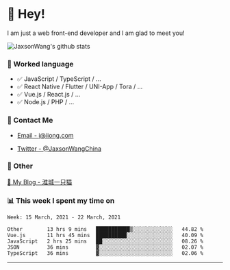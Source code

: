# 👋 Hey!

I am just a web front-end developer and I am glad to meet you!

![JaxsonWang's github stats](https://github-readme-stats.vercel.app/api?username=JaxsonWang&&show_icons=true&&title_color=1abc9c&&icon_color=1abc9c)


### 📝 Worked language

- ✅ JavaScript / TypeScript / ...
- ✅ React Native / Flutter / UNI-App / Tora / ...
- ✅ Vue.js / React.js / ...
- ✅ Node.js / PHP / ...

### 📮 Contact Me

- [Email - i@iiong.com](mailto:i@iiong.com)

- [Twitter - @JaxsonWangChina](https://twitter.com/JaxsonWangChina)

### 🤪 Other

[📌 My Blog - 淮城一只猫](https://iiong.com)

### 📊 This week I spent my time on

<!--START_SECTION:waka-->
```text
Week: 15 March, 2021 - 22 March, 2021

Other        13 hrs 9 mins   ███████████▒░░░░░░░░░░░░░   44.82 % 
Vue.js       11 hrs 45 mins  ██████████░░░░░░░░░░░░░░░   40.09 % 
JavaScript   2 hrs 25 mins   ██░░░░░░░░░░░░░░░░░░░░░░░   08.26 % 
JSON         36 mins         ▓░░░░░░░░░░░░░░░░░░░░░░░░   02.07 % 
TypeScript   36 mins         ▓░░░░░░░░░░░░░░░░░░░░░░░░   02.06 % 
```
<!--END_SECTION:waka-->

---
